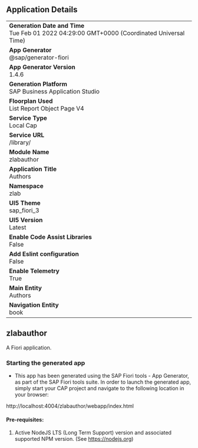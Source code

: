 ## Application Details
|               |
| ------------- |
|**Generation Date and Time**<br>Tue Feb 01 2022 04:29:00 GMT+0000 (Coordinated Universal Time)|
|**App Generator**<br>@sap/generator-fiori|
|**App Generator Version**<br>1.4.6|
|**Generation Platform**<br>SAP Business Application Studio|
|**Floorplan Used**<br>List Report Object Page V4|
|**Service Type**<br>Local Cap|
|**Service URL**<br>/library/
|**Module Name**<br>zlabauthor|
|**Application Title**<br>Authors|
|**Namespace**<br>zlab|
|**UI5 Theme**<br>sap_fiori_3|
|**UI5 Version**<br>Latest|
|**Enable Code Assist Libraries**<br>False|
|**Add Eslint configuration**<br>False|
|**Enable Telemetry**<br>True|
|**Main Entity**<br>Authors|
|**Navigation Entity**<br>book|

## zlabauthor

A Fiori application.

### Starting the generated app

-   This app has been generated using the SAP Fiori tools - App Generator, as part of the SAP Fiori tools suite.  In order to launch the generated app, simply start your CAP project and navigate to the following location in your browser:

http://localhost:4004/zlabauthor/webapp/index.html

#### Pre-requisites:

1. Active NodeJS LTS (Long Term Support) version and associated supported NPM version.  (See https://nodejs.org)


